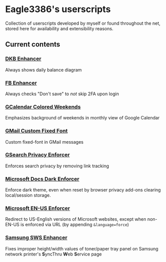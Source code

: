# Eagle3386's userscripts
Collection of userscripts developed by myself or found throughout the net, stored here for availability and extensibility reasons.

## Current contents
### [DKB Enhancer](../../raw/master/DKB%20Enhancer.user.js)
Always shows daily balance diagram

### [FB Enhancer](../../raw/master/FB%20Enhancer.user.js)
Always checks "Don't save" to *not* skip 2FA upon login

### [GCalendar Colored Weekends](../../raw/master/GCalendar%20Colored%20Weekends.user.js)
Emphasizes background of weekends in monthly view of Google Calendar

### [GMail Custom Fixed Font](../../raw/master/GMail%20Custom%20Fixed%20Font.user.js)
Custom fixed-font in GMail messages

### [GSearch Privacy Enforcer](../../raw/master/GSearch%20Privacy%20Enforcer.user.js)
Enforces search privacy by removing link tracking

### [Microsoft Docs Dark Enforcer](../../raw/master/Microsoft%20Docs%20Dark%20Enforcer.user.js)
Enforce dark theme, even when reset by browser privacy add-ons clearing local/session storage.

### [Microsoft EN-US Enforcer](../../raw/master/Microsoft%20EN-US%20Enforcer.user.js)
Redirect to US-English versions of Microsoft websites, except when non-EN-US is enforced via URL (by appending `&language=force`)

### [Samsung SWS Enhancer](../../raw/master/Samsung%20SWS%20Enhancer.user.js)
Fixes improper height/width values of toner/paper tray panel on Samsung network printer's **S**yncThru **W**eb **S**ervice page
